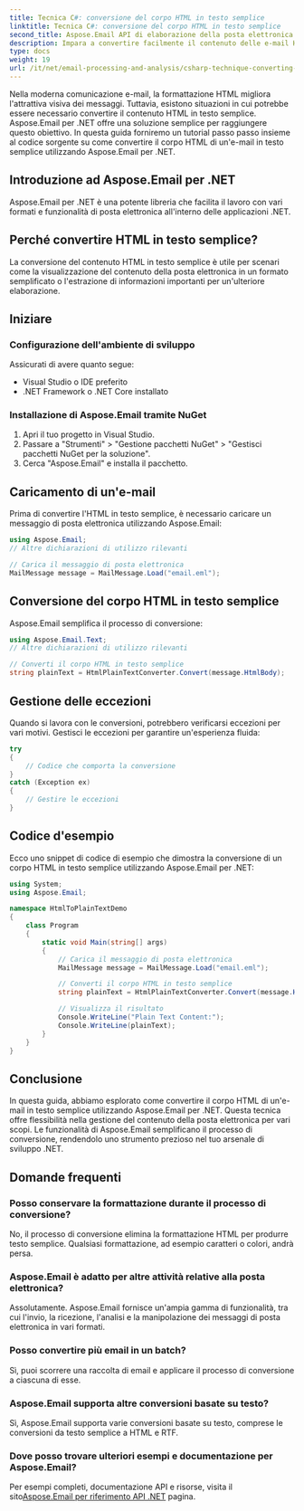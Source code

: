 ```yaml
---
title: Tecnica C#: conversione del corpo HTML in testo semplice
linktitle: Tecnica C#: conversione del corpo HTML in testo semplice
second_title: Aspose.Email API di elaborazione della posta elettronica .NET
description: Impara a convertire facilmente il contenuto delle e-mail HTML in testo semplice utilizzando Aspose.Email per .NET. Guida e codice dettagliati. Esplora ora!
type: docs
weight: 19
url: /it/net/email-processing-and-analysis/csharp-technique-converting-html-body-to-plain-text/
---
```


Nella moderna comunicazione e-mail, la formattazione HTML migliora l'attrattiva visiva dei messaggi. Tuttavia, esistono situazioni in cui potrebbe essere necessario convertire il contenuto HTML in testo semplice. Aspose.Email per .NET offre una soluzione semplice per raggiungere questo obiettivo. In questa guida forniremo un tutorial passo passo insieme al codice sorgente su come convertire il corpo HTML di un'e-mail in testo semplice utilizzando Aspose.Email per .NET.

## Introduzione ad Aspose.Email per .NET

Aspose.Email per .NET è una potente libreria che facilita il lavoro con vari formati e funzionalità di posta elettronica all'interno delle applicazioni .NET.

## Perché convertire HTML in testo semplice?

La conversione del contenuto HTML in testo semplice è utile per scenari come la visualizzazione del contenuto della posta elettronica in un formato semplificato o l'estrazione di informazioni importanti per un'ulteriore elaborazione.

## Iniziare

### Configurazione dell'ambiente di sviluppo

Assicurati di avere quanto segue:
- Visual Studio o IDE preferito
- .NET Framework o .NET Core installato

### Installazione di Aspose.Email tramite NuGet

1. Apri il tuo progetto in Visual Studio.
2. Passare a "Strumenti" > "Gestione pacchetti NuGet" > "Gestisci pacchetti NuGet per la soluzione".
3. Cerca "Aspose.Email" e installa il pacchetto.

## Caricamento di un'e-mail

Prima di convertire l'HTML in testo semplice, è necessario caricare un messaggio di posta elettronica utilizzando Aspose.Email:

```csharp
using Aspose.Email;
// Altre dichiarazioni di utilizzo rilevanti

// Carica il messaggio di posta elettronica
MailMessage message = MailMessage.Load("email.eml");
```

## Conversione del corpo HTML in testo semplice

Aspose.Email semplifica il processo di conversione:

```csharp
using Aspose.Email.Text;
// Altre dichiarazioni di utilizzo rilevanti

// Converti il corpo HTML in testo semplice
string plainText = HtmlPlainTextConverter.Convert(message.HtmlBody);
```

## Gestione delle eccezioni

Quando si lavora con le conversioni, potrebbero verificarsi eccezioni per vari motivi. Gestisci le eccezioni per garantire un'esperienza fluida:

```csharp
try
{
    // Codice che comporta la conversione
}
catch (Exception ex)
{
    // Gestire le eccezioni
}
```

## Codice d'esempio

Ecco uno snippet di codice di esempio che dimostra la conversione di un corpo HTML in testo semplice utilizzando Aspose.Email per .NET:

```csharp
using System;
using Aspose.Email;

namespace HtmlToPlainTextDemo
{
    class Program
    {
        static void Main(string[] args)
        {
            // Carica il messaggio di posta elettronica
            MailMessage message = MailMessage.Load("email.eml");

            // Converti il corpo HTML in testo semplice
            string plainText = HtmlPlainTextConverter.Convert(message.HtmlBody);

            // Visualizza il risultato
            Console.WriteLine("Plain Text Content:");
            Console.WriteLine(plainText);
        }
    }
}
```

## Conclusione

In questa guida, abbiamo esplorato come convertire il corpo HTML di un'e-mail in testo semplice utilizzando Aspose.Email per .NET. Questa tecnica offre flessibilità nella gestione del contenuto della posta elettronica per vari scopi. Le funzionalità di Aspose.Email semplificano il processo di conversione, rendendolo uno strumento prezioso nel tuo arsenale di sviluppo .NET.

## Domande frequenti

### Posso conservare la formattazione durante il processo di conversione?

No, il processo di conversione elimina la formattazione HTML per produrre testo semplice. Qualsiasi formattazione, ad esempio caratteri o colori, andrà persa.

### Aspose.Email è adatto per altre attività relative alla posta elettronica?

Assolutamente. Aspose.Email fornisce un'ampia gamma di funzionalità, tra cui l'invio, la ricezione, l'analisi e la manipolazione dei messaggi di posta elettronica in vari formati.

### Posso convertire più email in un batch?

Sì, puoi scorrere una raccolta di email e applicare il processo di conversione a ciascuna di esse.

### Aspose.Email supporta altre conversioni basate su testo?

Sì, Aspose.Email supporta varie conversioni basate su testo, comprese le conversioni da testo semplice a HTML e RTF.

### Dove posso trovare ulteriori esempi e documentazione per Aspose.Email?

 Per esempi completi, documentazione API e risorse, visita il sito[Aspose.Email per riferimento API .NET](https://reference.aspose.com/email/net) pagina.
